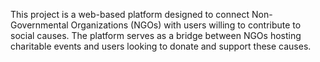 This project is a web-based platform designed to connect Non-Governmental Organizations (NGOs) with users willing to contribute to social causes. The platform serves as a bridge between NGOs hosting charitable events and users looking to donate and support these causes.
